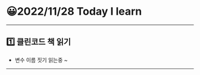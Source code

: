 # 😀2022/11/28 Today I learn
-------------------------
## 1️⃣ 클린코드 책 읽기
  * 변수 이름 짓기 읽는중 ~ 
-------------------------
